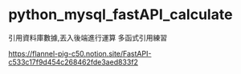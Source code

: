 # python_mysql_fastAPI_calculate

引用資料庫數據,丟入後端進行運算
多函式引用練習

https://flannel-pig-c50.notion.site/FastAPI-c533c17f9d454c268462fde3aed833f2
